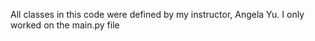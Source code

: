 All classes in this code were defined by my instructor, Angela Yu.
I only worked on the main.py file